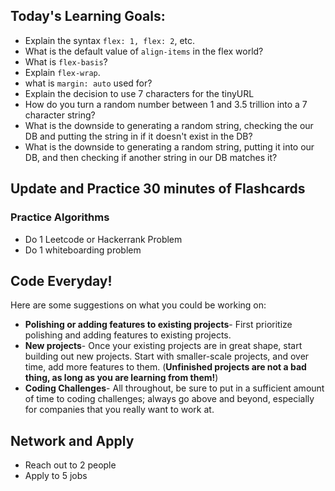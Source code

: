 ## Today's Learning Goals:

- Explain the syntax `flex: 1, flex: 2`, etc.
- What is the default value of `align-items` in the flex world?
- What is `flex-basis`?
- Explain `flex-wrap`.
- what is `margin: auto` used for?
- Explain the decision to use 7 characters for the tinyURL
- How do you turn a random number between 1 and 3.5 trillion into a 7 character string?
- What is the downside to generating a random string, checking the our DB and putting the string in if it doesn't exist in the DB?
- What is the downside to generating a random string, putting it into our DB, and then checking if another string in our DB matches it?

## Update and Practice 30 minutes of Flashcards

### Practice Algorithms
* Do 1 Leetcode or Hackerrank Problem
* Do 1 whiteboarding problem

## Code Everyday!

Here are some suggestions on what you could be working on:

* **Polishing or adding features to existing projects**- First prioritize polishing and adding features to existing projects.
* **New projects**- Once your existing projects are in great shape, start building out new projects. Start with smaller-scale projects, and over time, add more features to them. (**Unfinished projects are not a bad thing, as long as you are learning from them!**)
* **Coding Challenges**- All throughout, be sure to put in a sufficient amount of time to coding challenges; always go above and beyond, especially for companies that you really want to work at.

## Network and Apply

* Reach out to 2 people
* Apply to 5 jobs
